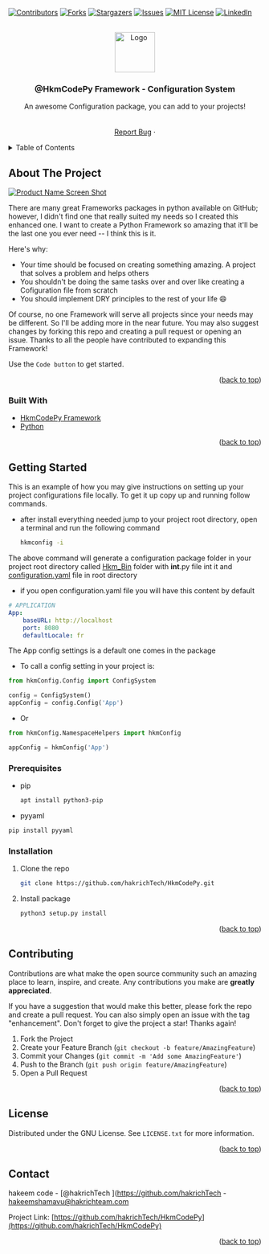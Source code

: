 <div id="top"></div>
<!--
*** Thanks for checking out the Best-README-Template. If you have a suggestion
*** that would make this better, please fork the repo and create a pull request
*** or simply open an issue with the tag "enhancement".
*** Don't forget to give the project a star!
*** Thanks again! Now go create something AMAZING! :D
-->



<!-- PROJECT SHIELDS -->
<!--
*** I'm using markdown "reference style" links for readability.
*** Reference links are enclosed in brackets [ ] instead of parentheses ( ).
*** See the bottom of this document for the declaration of the reference variables
*** for contributors-url, forks-url, etc. This is an optional, concise syntax you may use.
*** https://www.markdownguide.org/basic-syntax/#reference-style-links
-->
[![Contributors][contributors-shield]][contributors-url]
[![Forks][forks-shield]][forks-url]
[![Stargazers][stars-shield]][stars-url]
[![Issues][issues-shield]][issues-url]
[![MIT License][license-shield]][license-url]
[![LinkedIn][linkedin-shield]][linkedin-url]



<!-- PROJECT LOGO -->
<br />
<div align="center">
  <a href="https://github.com/hakrichTech?tab=repositories">
    <img src="https://hakrichnews.com/favicon.png" alt="Logo" width="80" height="80">
  </a>

  <h3 align="center">@HkmCodePy Framework - Configuration System </h3>

  <p align="center">
    An awesome Configuration package, you can add to your  projects!
    <br />
    <!-- <a href="https://github.com/othneildrew/Best-README-Template"><strong>Explore the docs »</strong></a> -->
    <br />
    <br />
    <!-- <a href="https://github.com/othneildrew/Best-README-Template">View Demo</a> -->
    <!-- · -->
    <a href="https://github.com/hakrichTech/HkmCodePy/issues">Report Bug</a>
    ·
    <!-- <a href="https://github.com/othneildrew/Best-README-Template/issues">Request Feature</a> -->
  </p>
</div>



<!-- TABLE OF CONTENTS -->
<details>
  <summary>Table of Contents</summary>
  <ol>
    <li>
      <a href="#about-the-project">About The Package</a>
      <ul>
        <li><a href="#built-with">Built With</a></li>
      </ul>
    </li>
    <li>
      <a href="#getting-started">Getting Started</a>
      <ul>
        <li><a href="#prerequisites">Prerequisites</a></li>
        <li><a href="#installation">Installation</a></li>
      </ul>
    </li>
    <li><a href="#usage">Usage</a></li>
    <li><a href="#roadmap">Roadmap</a></li>
    <li><a href="#contributing">Contributing</a></li>
    <li><a href="#license">License</a></li>
    <li><a href="#contact">Contact</a></li>
    <li><a href="#acknowledgments">Acknowledgments</a></li>
  </ol>
</details>



<!-- ABOUT THE PROJECT -->
## About The Project

[![Product Name Screen Shot][product-screenshot]](https://example.com)

There are many great Frameworks packages in python available on GitHub; however, I didn't find one that really suited my needs so I created this enhanced one. I want to create a Python Framework so amazing that it'll be the last one you ever need -- I think this is it.

Here's why:
* Your time should be focused on creating something amazing. A project that solves a problem and helps others
* You shouldn't be doing the same tasks over and over like creating a Cofiguration file from scratch
* You should implement DRY principles to the rest of your life :smile:

Of course, no one Framework will serve all projects since your needs may be different. So I'll be adding more in the near future. You may also suggest changes by forking this repo and creating a pull request or opening an issue. Thanks to all the people have contributed to expanding this Framework!

Use the `Code button` to get started.

<p align="right">(<a href="#top">back to top</a>)</p>



### Built With

<!-- This section should list any major frameworks/libraries used to bootstrap your project. Leave any add-ons/plugins for the acknowledgements section. Here are a few examples. -->

* [HkmCodePy Framework](https://python.hkmcode.com/)
* [Python](https://python.hkmcode.com/)

<p align="right">(<a href="#top">back to top</a>)</p>



<!-- GETTING STARTED -->
## Getting Started

This is an example of how you may give instructions on setting up your project configurations file locally.
To get it up copy up and running follow commands.

* after install everything needed jump to your project root directory, open a terminal and run the following command
  ```sh
  hkmconfig -i
  ```

The above command will generate a configuration package folder in your project root directory called  <a href="#">Hkm_Bin</a> folder with __int__.py file int it
and <a href="#">configuration.yaml</a> file in root directory

* if you open configuration.yaml file you will have this content by default
```yaml
# APPLICATION
App:
    baseURL: http://localhost
    port: 8080
    defaultLocale: fr
```
The App config settings is a default one comes in the package

* To call a config setting in your project is:
```py
from hkmConfig.Config import ConfigSystem

config = ConfigSystem()
appConfig = config.Config('App')

```
* Or

```py
from hkmConfig.NamespaceHelpers import hkmConfig

appConfig = hkmConfig('App')


```


### Prerequisites

<!-- This is an example of how to list things you need to use the software and how to install them. -->

* pip
  ```sh
  apt install python3-pip
  ```
* pyyaml
 ```sh
 pip install pyyaml
 ```

### Installation

<!-- _Below is an example of how you can instruct your audience on installing and setting up your app. This template doesn't rely on any external dependencies or services._ -->

<!-- 1. Get a free API Key at [https://example.com](https://example.com) -->
1. Clone the repo
   ```sh
   git clone https://github.com/hakrichTech/HkmCodePy.git
   ```
2. Install package
   ```sh
   python3 setup.py install
   ```
<!-- 3. Enter your API in `config.js`
   ```js
   const API_KEY = 'ENTER YOUR API';
   ``` -->

<p align="right">(<a href="#top">back to top</a>)</p>



<!-- USAGE EXAMPLES -->
<!-- ## Usage

Use this space to show useful examples of how a project can be used. Additional screenshots, code examples and demos work well in this space. You may also link to more resources.

_For more examples, please refer to the [Documentation](https://example.com)_

<p align="right">(<a href="#top">back to top</a>)</p> -->



<!-- ROADMAP -->
<!-- ## Roadmap

- [x] Add Changelog
- [x] Add back to top links
- [ ] Add Additional Templates w/ Examples
- [ ] Add "components" document to easily copy & paste sections of the readme
- [ ] Multi-language Support
    - [ ] Chinese
    - [ ] Spanish

See the [open issues](https://github.com/othneildrew/Best-README-Template/issues) for a full list of proposed features (and known issues).

<p align="right">(<a href="#top">back to top</a>)</p>
 -->


<!-- CONTRIBUTING -->
## Contributing

Contributions are what make the open source community such an amazing place to learn, inspire, and create. Any contributions you make are **greatly appreciated**.

If you have a suggestion that would make this better, please fork the repo and create a pull request. You can also simply open an issue with the tag "enhancement".
Don't forget to give the project a star! Thanks again!

1. Fork the Project
2. Create your Feature Branch (`git checkout -b feature/AmazingFeature`)
3. Commit your Changes (`git commit -m 'Add some AmazingFeature'`)
4. Push to the Branch (`git push origin feature/AmazingFeature`)
5. Open a Pull Request

<p align="right">(<a href="#top">back to top</a>)</p>



<!-- LICENSE -->
## License

Distributed under the GNU License. See `LICENSE.txt` for more information.

<p align="right">(<a href="#top">back to top</a>)</p>



<!-- CONTACT -->
## Contact

hakeem code  - [@hakrichTech ](https://github.com/hakrichTech - hakeemshamavu@hakrichteam.com

Project Link: [https://github.com/hakrichTech/HkmCodePy](https://github.com/hakrichTech/HkmCodePy)

<p align="right">(<a href="#top">back to top</a>)</p>



<!-- ACKNOWLEDGMENTS -->
<!-- ## Acknowledgments

Use this space to list resources you find helpful and would like to give credit to. I've included a few of my favorites to kick things off!

* [Choose an Open Source License](https://choosealicense.com)
* [GitHub Emoji Cheat Sheet](https://www.webpagefx.com/tools/emoji-cheat-sheet)
* [Malven's Flexbox Cheatsheet](https://flexbox.malven.co/)
* [Malven's Grid Cheatsheet](https://grid.malven.co/)
* [Img Shields](https://shields.io)
* [GitHub Pages](https://pages.github.com)
* [Font Awesome](https://fontawesome.com)
* [React Icons](https://react-icons.github.io/react-icons/search)

<p align="right">(<a href="#top">back to top</a>)</p>
 -->


<!-- MARKDOWN LINKS & IMAGES -->
<!-- https://www.markdownguide.org/basic-syntax/#reference-style-links -->
[contributors-shield]: https://img.shields.io/github/contributors/othneildrew/Best-README-Template.svg?style=for-the-badge
[contributors-url]: https://github.com/othneildrew/Best-README-Template/graphs/contributors
[forks-shield]: https://img.shields.io/github/forks/othneildrew/Best-README-Template.svg?style=for-the-badge
[forks-url]: https://github.com/othneildrew/Best-README-Template/network/members
[stars-shield]: https://img.shields.io/github/stars/othneildrew/Best-README-Template.svg?style=for-the-badge
[stars-url]: https://github.com/othneildrew/Best-README-Template/stargazers
[issues-shield]: https://img.shields.io/github/issues/othneildrew/Best-README-Template.svg?style=for-the-badge
[issues-url]: https://github.com/othneildrew/Best-README-Template/issues
[license-shield]: https://img.shields.io/github/license/othneildrew/Best-README-Template.svg?style=for-the-badge
[license-url]: https://github.com/othneildrew/Best-README-Template/blob/master/LICENSE.txt
[linkedin-shield]: https://img.shields.io/badge/-LinkedIn-black.svg?style=for-the-badge&logo=linkedin&colorB=555
[linkedin-url]: https://linkedin.com/in/othneildrew
[product-screenshot]: images/screenshot.png 
